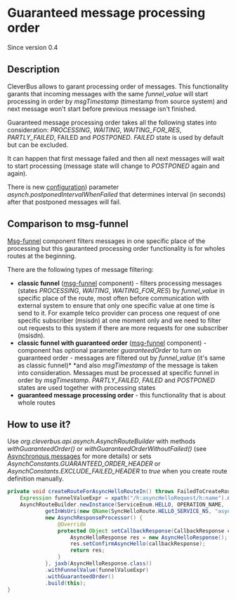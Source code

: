 # Guaranteed message processing order

Since version 0.4

## Description

CleverBus allows to garant processing order of messages. This functionality garants that incoming messages with the same *funnel\_value* will start processing in order by *msgTimestamp* (timestamp from source system) and next message won't start before previous message isn't finished.

Guaranteed message processing order takes all the following states into consideration: *PROCESSING*, *WAITING*, *WAITING\_FOR\_RES*, *PARTLY\_FAILED*, FAILED and *POSTPONED*. *FAILED* state is used by default but can be excluded. 

It can happen that first message failed and then all next messages will wait to start processing (message state will change to <i>POSTPONED</i> again and again).<p>There is new <a href='Configuration'>configuration</a>) parameter <i>asynch.postponedIntervalWhenFailed</i> that determines interval (in seconds) after that postponed messages will fail.</p>

## Comparison to msg-funnel

[Msg-funnel](msg-funnel) component filters messages in one specific place of the processing but this gauranteed processing order functionality is for wholes routes at the beginning.

There are the following types of message filtering:

-   **classic funnel** ([msg-funnel](msg-funnel) component) - filters processing messages (states *PROCESSING*, *WAITING*, *WAITING\_FOR\_RES*) by *funnel\_value* in specific place of the route, most often before communication with external system to ensure that only one specific value at one time is send to it. For example telco provider can process one request of one specific subscriber (msisdn) at one moment only and we need to filter out requests to this system if there are more requests for one subscriber (msisdn).
-   **classic funnel with guaranteed order** ([msg-funnel](msg-funnel) component) - component has optional parameter *guaranteedOrder* to turn on guaranteed order - messages are filtered out by *funnel\_value* (it's same as classic funnel)* *and also *msgTimestamp* of the message is taken into consideration. Messages must be processed at specific funnel in order by *msgTimestamp*. *PARTLY\_FAILED*, *FAILED* and *POSTPONED* states are used together with processing states
-   **guaranteed message processing order** - this functionality that is about whole routes

## How to use it?

Use *org.cleverbus.api.asynch.AsynchRouteBuilder* with methods *withGuaranteedOrder()* or *withGuaranteedOrderWithoutFailed()* (see [Asynchronous messages](Asynchronous-messages) for more details) or sets *AsynchConstants.GUARANTEED\_ORDER\_HEADER* or *AsynchConstants.EXCLUDE\_FAILED\_HEADER* to *true* when you create route definition manually.

``` java
private void createRouteForAsyncHelloRouteIn() throws FailedToCreateRouteException { 
    Expression funnelValueExpr = xpath("/h:asyncHelloRequest/h:name").namespaces(ns).stringResult();
    AsynchRouteBuilder.newInstance(ServiceEnum.HELLO, OPERATION_NAME,
            getInWsUri(new QName(SyncHelloRoute.HELLO_SERVICE_NS, "asyncHelloRequest")),
            new AsynchResponseProcessor() {
                @Override
                protected Object setCallbackResponse(CallbackResponse callbackResponse) {
                    AsyncHelloResponse res = new AsyncHelloResponse();
                    res.setConfirmAsyncHello(callbackResponse);
                    return res;
                }
            }, jaxb(AsyncHelloResponse.class))
            .withFunnelValue(funnelValueExpr)
            .withGuaranteedOrder()
            .build(this);
}
```

